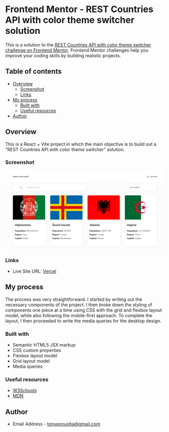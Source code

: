 # Frontend Mentor - REST Countries API with color theme switcher solution

This is a solution to the
[REST Countries API with color theme switcher challenge on Frontend Mentor](https://www.frontendmentor.io/challenges/rest-countries-api-with-color-theme-switcher-5cacc469fec04111f7b848ca).
Frontend Mentor challenges help you improve your coding skills by building realistic projects.

## Table of contents

-   [Overview](#overview)
    -   [Screenshot](#screenshot)
    -   [Links](#links)
-   [My process](#my-process)
    -   [Built with](#built-with)
    -   [Useful resources](#useful-resources)
-   [Author](#author)

## Overview

This is a React + Vite project in which the main objective is to build out a "REST Countries API with color theme
switcher" solution.

### Screenshot

![Screenshot](./rest-countries-api.png)

### Links

-   Live Site URL: [Vercel](https://product-list-with-cart-five-neon.vercel.app)

## My process

The process was very straightforward. I started by writing out the necessary components of the project. I then broke
down the styling of components one piece at a time using CSS with the grid and flexbox layout model, while also
following the mobile-first approach. To complete the layout, I then proceeded to write the media queries for the desktop
design.

### Built with

-   Semantic HTML5 JSX markup
-   CSS custom properties
-   Flexbox layout model
-   Grid layout model
-   Media queries

### Useful resources

-   [W3Schools](https://www.w3schools.com/)
-   [MDN](https://developer.mozilla.org/)

## Author

-   Email Address - [tonyeonuoha@gmail.com](tonyeonuoha@gmail.com)
